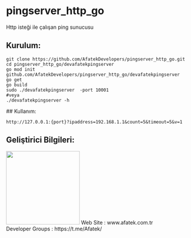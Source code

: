 # pingserver_http_go

Http isteği ile çalışan ping sunucusu

## Kurulum:

```shell
git clone https://github.com/AfatekDevelopers/pingserver_http_go.git
cd pingserver_http_go/devafatekpingserver
go mod init github.com/AfatekDevelopers/pingserver_http_go/devafatekpingserver
go get
go build
sudo ./devafatekpingserver  -port 10001
#veya
./devafatekpingserver -h
```

## Kullanım:

```
http://127.0.0.1:{port}?ipaddress=192.168.1.1&count=5&timeout=5&v=1
```

## Geliştirici Bilgileri:
<img src="https://github.com/AfatekDevelopers/companyfiles/blob/master/afatek-logo.png?raw=true" width="200"/>
Web Site        : www.afatek.com.tr <br />
Developer Groups : https://t.me/Afatek/ <br />